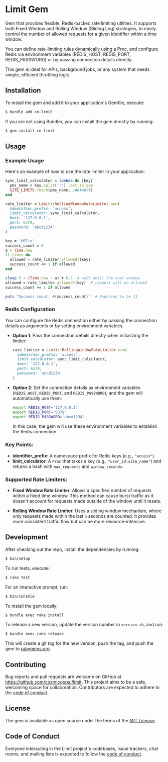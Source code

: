 
# Limit Gem

Gem that provides flexible, Redis-backed rate limiting utilities. It supports both Fixed Window and Rolling Window (Sliding Log) strategies, to easily control the number of allowed requests for a given identifier within a time window.

You can define rate-limiting rules dynamically using a Proc, and configure Redis via environment variables (REDIS_HOST, REDIS_PORT, REDIS_PASSWORD) or by passing connection details directly.

This gem is ideal for APIs, background jobs, or any system that needs simple, efficient throttling logic.

## Installation

To install the gem and add it to your application's Gemfile, execute:

```bash
$ bundle add co-limit
```

If you are not using Bundler, you can install the gem directly by running:

```bash
$ gem install co-limit
```

## Usage

### Example Usage

Here's an example of how to use the rate limiter in your application:

```ruby
sync_limit_calculator = lambda do |key| 
  pms_name = key.split(':').last.to_sym
  SITE_LIMITS.fetch(pms_name, :default)
end

rate_limiter = Limit::RollingWindowRateLimiter.new(
  identifier_prefix: 'access', 
  limit_calculator: sync_limit_calculator,
  host: '127.0.0.1', 
  port: 6379, 
  password: 'abcd1234'
)

key = '007:x'
success_count = 0
a = Time.now
11.times do
  allowed = rate_limiter.allowed?(key)
  success_count += 1 if allowed
end

sleep 5 - (Time.now - a) + 0.5  # wait until the next window
allowed = rate_limiter.allowed?(key)  # request will be allowed
success_count += 1 if allowed

puts "Success count: #{success_count}"  # Expected to be 11
```

### Redis Configuration

You can configure the Redis connection either by passing the connection details as arguments or by setting environment variables.

- **Option 1**: Pass the connection details directly when initializing the limiter:

  ```ruby
  rate_limiter = Limit::RollingWindowRateLimiter.new(
    identifier_prefix: 'access', 
    limit_calculator: sync_limit_calculator,
    host: '127.0.0.1', 
    port: 6379, 
    password: 'abcd1234'
  )
  ```

- **Option 2**: Set the connection details as environment variables (`REDIS_HOST`, `REDIS_PORT`, and `REDIS_PASSWORD`), and the gem will automatically use them:

  ```bash
  export REDIS_HOST='127.0.0.1'
  export REDIS_PORT='6379'
  export REDIS_PASSWORD='abcd1234'
  ```

  In this case, the gem will use these environment variables to establish the Redis connection.

### Key Points:

- **identifier_prefix**: A namespace prefix for Redis keys (e.g., `"access"`).
- **limit_calculator**: A `Proc` that takes a key (e.g., `"user_id:site_name"`) and returns a hash with `max_requests` and `window_seconds`.

### Supported Rate Limiters:

- **Fixed Window Rate Limiter**:
  Allows a specified number of requests within a fixed time window. This method can cause burst traffic as it doesn't account for requests made outside of the window until it resets.

- **Rolling Window Rate Limiter**:
  Uses a sliding window mechanism, where only requests made within the last `n` seconds are counted. It provides more consistent traffic flow but can be more resource-intensive.

## Development

After checking out the repo, install the dependencies by running:

```bash
$ bin/setup
```

To run tests, execute:

```bash
$ rake test
```

For an interactive prompt, run:

```bash
$ bin/console
```

To install the gem locally:

```bash
$ bundle exec rake install
```

To release a new version, update the version number in `version.rb`, and run:

```bash
$ bundle exec rake release
```

This will create a git tag for the new version, push the tag, and push the gem to [rubygems.org](https://rubygems.org).

## Contributing

Bug reports and pull requests are welcome on GitHub at https://github.com/cosmicoppai/limit. This project aims to be a safe, welcoming space for collaboration. Contributors are expected to adhere to the [code of conduct](https://github.com/cosmicoppai/limit/blob/main/CODE_OF_CONDUCT.md).

## License

The gem is available as open source under the terms of the [MIT License](https://opensource.org/licenses/MIT).

## Code of Conduct

Everyone interacting in the Limit project's codebases, issue trackers, chat rooms, and mailing lists is expected to follow the [code of conduct](https://github.com/cosmicoppai/limit/blob/main/CODE_OF_CONDUCT.md).
